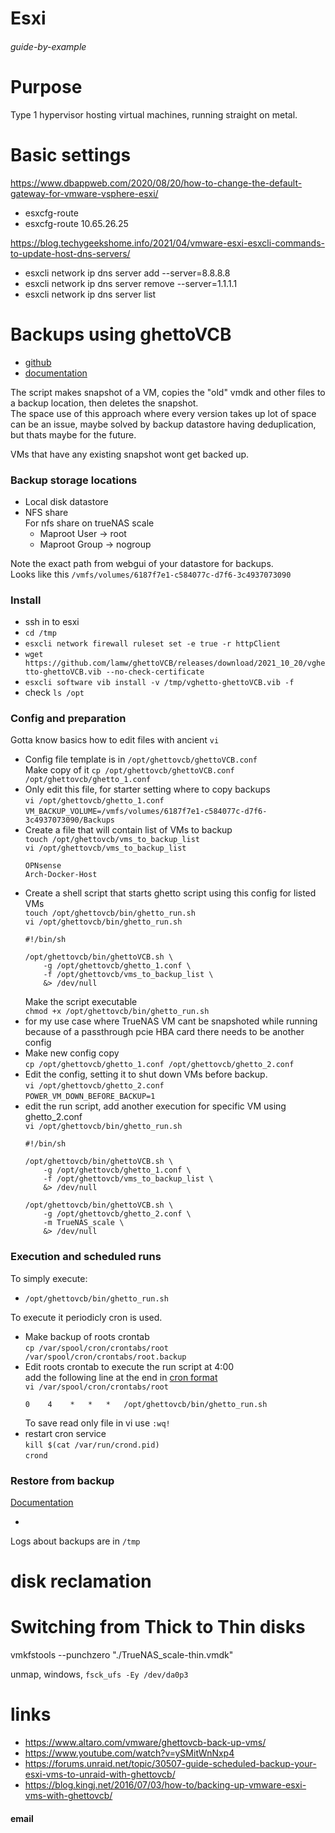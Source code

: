 # Esxi
###### guide-by-example

# Purpose

Type 1 hypervisor hosting virtual machines, running straight on metal.

# Basic settings

https://www.dbappweb.com/2020/08/20/how-to-change-the-default-gateway-for-vmware-vsphere-esxi/

* esxcfg-route
* esxcfg-route 10.65.26.25

https://blog.techygeekshome.info/2021/04/vmware-esxi-esxcli-commands-to-update-host-dns-servers/

* esxcli network ip dns server add --server=8.8.8.8
* esxcli network ip dns server remove --server=1.1.1.1
* esxcli network ip dns server list

# Backups using ghettoVCB

* [github](https://github.com/lamw/ghettoVCB)
* [documentation](https://communities.vmware.com/t5/VI-VMware-ESX-3-5-Documents/ghettoVCB-sh-Free-alternative-for-backing-up-VM-s-for-ESX-i-3-5/ta-p/2773570)

The script makes snapshot of a VM, copies the "old" vmdk and other files
to a backup location, then deletes the snapshot.<br>
The space use of this approach where every version takes up lot of space
can be an issue, maybe solved by backup datastore having deduplication,
but thats maybe for the future.

VMs that have any existing snapshot wont get backed up.

### Backup storage locations

* Local disk datastore
* NFS share<br>
  For nfs share on trueNAS scale
  * Maproot User -> root
  * Maproot Group -> nogroup

Note the exact path from webgui of your datastore for backups.<br>
Looks like this `/vmfs/volumes/6187f7e1-c584077c-d7f6-3c4937073090`

### Install

* ssh in to esxi
* `cd /tmp`
* `esxcli network firewall ruleset set -e true -r httpClient`
* `wget https://github.com/lamw/ghettoVCB/releases/download/2021_10_20/vghetto-ghettoVCB.vib --no-check-certificate`
* `esxcli software vib install -v /tmp/vghetto-ghettoVCB.vib -f`
* check `ls /opt`

### Config and preparation

Gotta know basics how to edit files with ancient `vi`

* Config file template is in `/opt/ghettovcb/ghettoVCB.conf`<br>
  Make copy of it `cp /opt/ghettovcb/ghettoVCB.conf /opt/ghettovcb/ghetto_1.conf`<br>
* Only edit this file, for starter setting where to copy backups<br>
  `vi /opt/ghettovcb/ghetto_1.conf`<br>
  `VM_BACKUP_VOLUME=/vmfs/volumes/6187f7e1-c584077c-d7f6-3c4937073090/Backups`
* Create a file that will contain list of VMs to backup<br>
  `touch /opt/ghettovcb/vms_to_backup_list`<br>
  `vi /opt/ghettovcb/vms_to_backup_list`<br>
  ```
  OPNsense
  Arch-Docker-Host
  ```
* Create a shell script that starts ghetto script using this config for listed VMs<br>
  `touch /opt/ghettovcb/bin/ghetto_run.sh`<br>
  `vi /opt/ghettovcb/bin/ghetto_run.sh`<br>
  ```
  #!/bin/sh

  /opt/ghettovcb/bin/ghettoVCB.sh \
      -g /opt/ghettovcb/ghetto_1.conf \
      -f /opt/ghettovcb/vms_to_backup_list \
      &> /dev/null
  ```
  Make the script executable<br>
  `chmod +x /opt/ghettovcb/bin/ghetto_run.sh`
* for my use case where TrueNAS VM cant be snapshoted while running because
  of a passthrough pcie HBA card there needs to be another config
* Make new config copy<br>
  `cp /opt/ghettovcb/ghetto_1.conf /opt/ghettovcb/ghetto_2.conf`
* Edit the config, setting it to shut down VMs before backup.<br>
  `vi /opt/ghettovcb/ghetto_2.conf`<br>
  `POWER_VM_DOWN_BEFORE_BACKUP=1`
* edit the run script, add another execution for specific VM using ghetto_2.conf<br>
  `vi /opt/ghettovcb/bin/ghetto_run.sh`<br>
  ```
  #!/bin/sh

  /opt/ghettovcb/bin/ghettoVCB.sh \
      -g /opt/ghettovcb/ghetto_1.conf \
      -f /opt/ghettovcb/vms_to_backup_list \
      &> /dev/null

  /opt/ghettovcb/bin/ghettoVCB.sh \
      -g /opt/ghettovcb/ghetto_2.conf \
      -m TrueNAS_scale \
      &> /dev/null
  ```

### Execution and scheduled runs

To simply execute:

* `/opt/ghettovcb/bin/ghetto_run.sh`


To execute it periodicly cron is used.

* Make backup of roots crontab<br>
  `cp /var/spool/cron/crontabs/root /var/spool/cron/crontabs/root.backup`
* Edit roots crontab to execute the run script at 4:00<br>
  add the following line at the end in [cron format](https://crontab.guru/)<br>
  `vi /var/spool/cron/crontabs/root`
  ```
  0    4    *   *   *   /opt/ghettovcb/bin/ghetto_run.sh
  ```
  To save read only file in vi use `:wq!`
* restart cron service<br>
  `kill $(cat /var/run/crond.pid)`<br>
  `crond`

### Restore from backup

[Documentation](https://communities.vmware.com/t5/VI-VMware-ESX-3-5-Documents/Ghetto-Tech-Preview-ghettoVCB-restore-sh-Restoring-VM-s-backed/ta-p/2792996)

* 


Logs about backups are in `/tmp`

# disk reclamation


# Switching from Thick to Thin disks


vmkfstools --punchzero "./TrueNAS_scale-thin.vmdk"

unmap, windows, `fsck_ufs -Ey /dev/da0p3`

# links

* https://www.altaro.com/vmware/ghettovcb-back-up-vms/
* https://www.youtube.com/watch?v=ySMitWnNxp4
* https://forums.unraid.net/topic/30507-guide-scheduled-backup-your-esxi-vms-to-unraid-with-ghettovcb/
* https://blog.kingj.net/2016/07/03/how-to/backing-up-vmware-esxi-vms-with-ghettovcb/

#### email 
